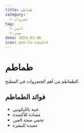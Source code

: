 ```yaml
---
title: طماطم
category:
  - خضروات
tag:
  - أحمر
  - صحي
date: 2024-01-06
icon: pen-to-square
---
```


# طماطم

الطماطم من أهم الخضروات في المطبخ.

<!-- more -->

## فوائد الطماطم

- غنية بالليكوبين
- مضادة للأكسدة
- تحمي صحة العين
- مفيدة للبشرة
